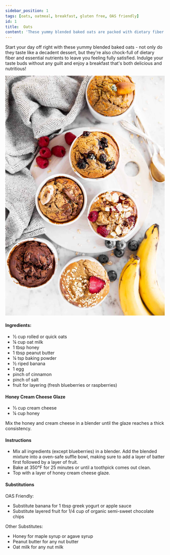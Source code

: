 ```yaml
---
sidebar_position: 1
tags: [oats, oatmeal, breakfast, gluten free, OAS friendly]
id: 1
title:  Oats
content: 'These yummy blended baked oats are packed with dietary fiber and essential nutrients to help you start the day feeling satisfied, while tricking your taste buds into thinking you’re eating dessert for breakfast.'
---
```


<!-- These yummy blended baked oats are packed with dietary fiber and essential nutrients to help you start the day feeling satisfied, while tricking your taste buds into thinking you’re eating dessert for breakfast. -->
Start your day off right with these yummy blended baked oats - not only do they taste like a decadent dessert, but they're also chock-full of dietary fiber and essential nutrients to leave you feeling fully satisfied. Indulge your taste buds without any guilt and enjoy a breakfast that's both delicious and nutritious!

![Oats](./img/baked_oats_all.jpeg)

#### Ingredients:
- ½ cup rolled or quick oats 
- ¼  cup oat milk 
- 1 tbsp honey
- 1 tbsp peanut butter
- ¼  tsp baking powder
- ½  riped banana
- 1 egg
- pinch of cinnamon
- pinch of salt
- fruit for layering (fresh blueberries or raspberries)

#### Honey Cream Cheese Glaze
- ⅓ cup cream cheese
- ¼ cup honey

Mix the honey and cream cheese in a blender until the glaze reaches a thick consistency. 

#### Instructions
- Mix all ingredients (except blueberries) in a blender. Add the blended mixture into a oven-safe suffle bowl, making sure to add a layer of batter first followed by a layer of fruit.
- Bake at 350°F for 25 minutes or until a toothpick comes out clean. 
- Top with a layer of honey cream cheese glaze. 

#### Substitutions

OAS Friendly: 
- Substitute banana for  1 tbsp greek yogurt or apple sauce
-  Substitute layered fruit for 1/4 cup of organic semi-sweet chocolate chips 

Other Substitutes:
- Honey for maple syrup or agave syrup
- Peanut butter for any nut butter 
- Oat milk for any nut milk
